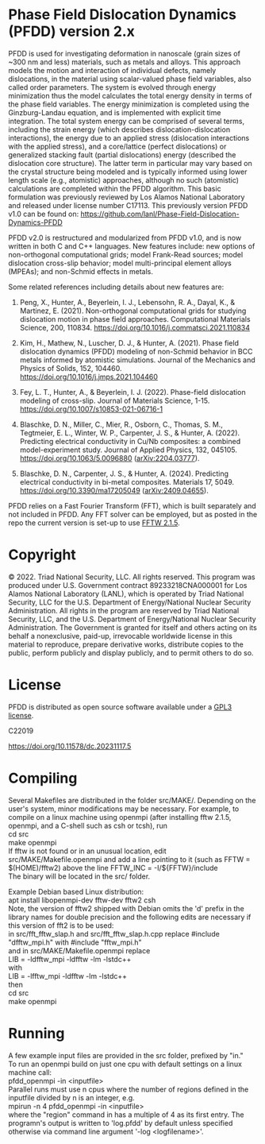 # Phase Field Dislocation Dynamics (PFDD) version 2.x

PFDD is used for investigating deformation in nanoscale (grain sizes of ~300 nm and less) materials, such as metals and alloys. This approach models the motion and interaction of individual defects, namely dislocations, in the material using scalar-valued phase field variables, also called order parameters. The system is evolved through energy minimization thus the model calculates the total energy density in terms of the phase field variables. The energy minimization is completed using the Ginzburg-Landau equation, and is implemented with explicit time integration. The total system energy can be comprised of several terms, including the strain energy (which describes dislocation-dislocation interactions), the energy due to an applied stress (dislocation interactions with the applied stress), and a core/lattice (perfect dislocations) or generalized stacking fault (partial dislocations) energy (described the dislocation core structure).  The latter term in particular may vary based on the crystal structure being modeled and is typically informed using lower length scale (e.g., atomistic) approaches, although no such (atomistic) calculations are completed within the PFDD algorithm. This basic formulation was previously reviewed by Los Alamos National Laboratory and released under license number C17113. This previously version PFDD v1.0 can be found on:
https://github.com/lanl/Phase-Field-Dislocation-Dynamics-PFDD

PFDD v2.0 is restructured and modularized from PFDD v1.0, and is now written in both C and C++ languages. New features include:
new options of non-orthogonal computational grids;
model Frank-Read sources;
model dislocation cross-slip behavior;
model multi-principal element alloys (MPEAs);
and non-Schmid effects in metals.

Some related references including details about new features are:

1. Peng, X., Hunter, A., Beyerlein, I. J., Lebensohn, R. A., Dayal, K., & Martinez, E. (2021). Non-orthogonal computational grids for studying dislocation motion in phase field approaches. Computational Materials Science, 200, 110834. https://doi.org/10.1016/j.commatsci.2021.110834

2. Kim, H., Mathew, N., Luscher, D. J., & Hunter, A. (2021). Phase field dislocation dynamics (PFDD) modeling of non-Schmid behavior in BCC metals informed by atomistic simulations. Journal of the Mechanics and Physics of Solids, 152, 104460. https://doi.org/10.1016/j.jmps.2021.104460

3. Fey, L. T., Hunter, A., & Beyerlein, I. J. (2022). Phase-field dislocation modeling of cross-slip. Journal of Materials Science, 1-15. https://doi.org/10.1007/s10853-021-06716-1

4. Blaschke, D. N., Miller, C., Mier, R., Osborn, C., Thomas, S. M., Tegtmeier, E. L., Winter, W. P., Carpenter, J. S., & Hunter, A. (2022). Predicting electrical conductivity in Cu/Nb composites: a combined model-experiment study. Journal of Applied Physics, 132, 045105. https://doi.org/10.1063/5.0096880 ([arXiv:2204.03777](https://www.arxiv.org/abs/2204.03777)).

5. Blaschke, D. N., Carpenter, J. S., & Hunter, A. (2024). Predicting electrical conductivity in bi-metal composites. Materials 17, 5049. https://doi.org/10.3390/ma17205049 ([arXiv:2409.04655](https://arxiv.org/abs/2409.04655)).

PFDD relies on a Fast Fourier Transform (FFT), which is built separately and not included in PFDD. Any FFT solver can be employed, but as posted in the repo the current version is set-up to use [FFTW 2.1.5](https://www.fftw.org/download.html).

# Copyright
© 2022. Triad National Security, LLC. All rights reserved.
This program was produced under U.S. Government contract 89233218CNA000001 for Los Alamos National Laboratory (LANL), which is operated by Triad National Security, LLC for the U.S. Department of Energy/National Nuclear Security Administration. All rights in the program are reserved by Triad National Security, LLC, and the U.S. Department of Energy/National Nuclear Security Administration. The Government is granted for itself and others acting on its behalf a nonexclusive, paid-up, irrevocable worldwide license in this material to reproduce, prepare derivative works, distribute copies to the public, perform publicly and display publicly, and to permit others to do so.

# License
PFDD is distributed as open source software available under a [GPL3 license](GPLv3.pdf).

C22019

https://doi.org/10.11578/dc.20231117.5

# Compiling

Several Makefiles are distributed in the folder src/MAKE/. Depending on the user's system, minor modifications may be necessary.
For example, to compile on a linux machine using openmpi (after installing fftw 2.1.5, openmpi, and a C-shell such as csh or tcsh), run </br>
cd src
</br>
make openmpi
</br>
If fftw is not found or in an unusual location, edit src/MAKE/Makefile.openmpi and add a line pointing to it (such as FFTW = \$(HOME)/fftw2) above the line FFTW_INC = -I/\${FFTW}/include
</br>
The binary will be located in the src/ folder.

Example Debian based Linux distribution:
</br>
apt install libopenmpi-dev fftw-dev fftw2 csh
</br>
Note, the version of fftw2 shipped with Debian omits the 'd' prefix in the library names for double precision and the following edits are necessary if this version of fft2 is to be used:
</br>
in src/fft_fftw_slap.h and src/fft_fftw_slap.h.cpp replace #include "dfftw_mpi.h" with #include "fftw_mpi.h"
</br>
and in src/MAKE/Makefile.openmpi replace
</br>
LIB = -ldfftw_mpi -ldfftw -lm -lstdc++
</br>
with
</br>
LIB = -lfftw_mpi -ldfftw -lm -lstdc++
</br>
then</br>
cd src
</br>
make openmpi

# Running

A few example input files are provided in the src folder, prefixed by "in."
</br>
To run an openmpi build on just one cpu with default settings on a linux machine call:</br>
pfdd_openmpi -in <inputfile\>
</br>
Parallel runs must use n cpus where the number of regions defined in the inputfile divided by n is an integer, e.g.
</br>
mpirun -n 4 pfdd_openmpi -in <inputfile\>
</br>
where the "region" command in <inputfile> has a multiple of 4 as its first entry.
The programn's output is written to 'log.pfdd' by default unless specified otherwise via command line argument '-log <logfilename\>'.
